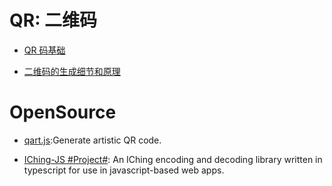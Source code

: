 

# QR: 二维码

- [QR 码基础](https://zhuanlan.zhihu.com/p/21463650)

- [二维码的生成细节和原理](http://coolshell.cn/articles/10590.html#jtss-tsina)

# OpenSource 

- [qart.js](https://github.com/kciter/qart.js):Generate artistic QR code.

- [IChing-JS #Project#](https://github.com/NodleCode/Nodle-I-Ching/blob/master/README.md): An IChing encoding and decoding library written in typescript for use in javascript-based web apps.
